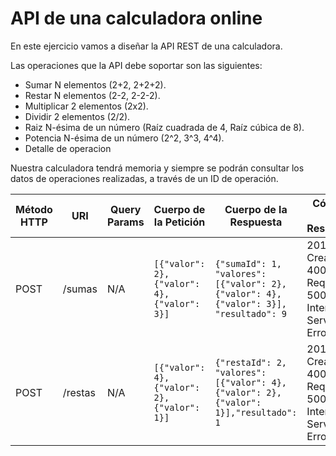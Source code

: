 # API de una calculadora online

En este ejercicio vamos a diseñar la API REST de una calculadora.

Las operaciones que la API debe soportar son las siguientes:
- Sumar N elementos (2+2, 2+2+2).
- Restar N elementos (2-2, 2-2-2).
- Multiplicar 2 elementos (2x2).
- Dividir 2 elementos (2/2).
- Raiz N-ésima de un número (Raíz cuadrada de 4, Raíz cúbica de 8).
- Potencia N-ésima de un número (2^2, 3^3, 4^4).
- Detalle de operacion

Nuestra calculadora tendrá memoria y siempre se podrán consultar los datos de operaciones realizadas, a través de un ID de operación.

| Método HTTP                            | URI                   | Query Params  | Cuerpo de la Petición                                              | Cuerpo de la Respuesta                                                                | Códigos de Respuesta                                    |
|----------------------------------------|-----------------------|---------------|--------------------------------------------------------------------|---------------------------------------------------------------------------------------|---------------------------------------------------------|
| POST                                   | /sumas                 | N/A           | `[{"valor": 2}, {"valor": 4}, {"valor": 3}]`                     | `{"sumaId": 1, "valores": [{"valor": 2}, {"valor": 4}, {"valor": 3}], "resultado": 9`             | 201 Created<br/>400 Bad Request<br/>500 Internal Server Error |
| POST                                   | /restas                 | N/A           | `[{"valor": 4}, {"valor": 2}, {"valor": 1}]`                     | `{"restaId": 2, "valores": [{"valor": 4},{"valor": 2},{"valor": 1}],"resultado": 1 `             | 201 Created<br/>400 Bad Request<br/>500 Internal Server Error |
